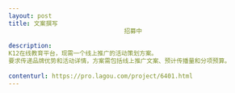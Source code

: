 ```yaml
---                
layout: post       
title: 文案撰写
                                招募中
           
description: 
K12在线教育平台，现需一个线上推广的活动策划方案。
要求传递品牌优势和活动详情，方案需包括线上推广文案、预计传播量和分项预算。
     
contenturl: https://pro.lagou.com/project/6401.html      
---                 
```

